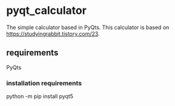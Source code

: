 # pyqt_calculator
The simple calculator based in PyQts.
This calculator is based on https://studyingrabbit.tistory.com/23.

## requirements
PyQts

### installation requirements
python -m pip install pyqt5
